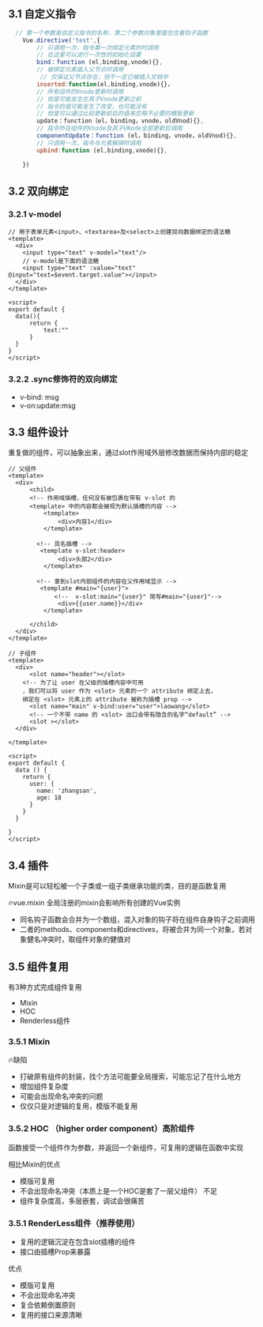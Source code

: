 ## 3.1 自定义指令

```javascript
  // 第一个参数是自定义指令的名称，第二个参数对象里面包含着钩子函数 
    Vue.directive('test',{
        // 只调用一次，指令第一次绑定元素的时调用
        // 在这里可以进行一次性的初始化设置
        bind：function (el,binding,vnode){},
        // 被绑定元素插入父节点时调用
         // 仅保证父节点存在，但不一定已被插入文档中
        inserted:function(el,binding,vnode){}，
        // 所有组件的Vnode更新时调用
        // 但是可能发生在其子Vnode更新之前
        // 指令的值可能发生了改变，也可能没有
        // 但是可以通过比较更新前后的值来忽略不必要的模版更新
        update：function（el，binding，vnode，oldVnod){},
        // 指令所在组件的Vnode及其子VNode全部更新后调用
        componentUpdate：function (el，binding，vnode，oldVnod){},
        // 只调用一次，指令与元素解绑时调用
        upbind:function (el,binding,vnode){},

    })
```
## 3.2 双向绑定

### 3.2.1 v-model

```vue
// 用于表单元素<input>、<textarea>及<select>上创建双向数据绑定的语法糖
<template>
  <div>
    <input type="text" v-model="text"/>
    // v-model是下面的语法糖
    <input type="text" :value="text" @input="text=$event.target.value"></input>
  </div>
</template>

<script>
export default {
  data(){
      return {
          text:""
      }
  }
}
</script>

```

### 3.2.2 .sync修饰符的双向绑定

- v-bind: msg
- v-on:update:msg

## 3.3 组件设计

重复做的组件，可以抽象出来，通过slot作用域外层修改数据而保持内部的稳定


```vue
// 父组件
<template>
  <div>
      <child>
      <!-- 作用域插槽，任何没有被包裹在带有 v-slot 的 
      <template> 中的内容都会被视为默认插槽的内容 -->
          <template>
              <div>内容1</div>
          </template>

        <!-- 具名插槽 -->
         <template v-slot:header>
              <div>头部2</div>
          </template>

        <!-- 拿到slot内部组件的内容在父作用域显示 -->
         <template #main="{user}">
             <!--  v-slot:main="{user}" 简写#main="{user}"-->
              <div>{{user.name}}</div>
          </template>

      </child>
  </div>
</template>

// 子组件
<template>
  <div>
      <slot name="header"></slot>
    <!-- 为了让 user 在父级的插槽内容中可用
    ，我们可以将 user 作为 <slot> 元素的一个 attribute 绑定上去，
    绑定在 <slot> 元素上的 attribute 被称为插槽 prop -->
      <slot name="main" v-bind:user="user">laowang</slot>
      <!-- 一个不带 name 的 <slot> 出口会带有隐含的名字“default” -->
      <slot ></slot>
  </div>

</template>

<script>
export default {
  data () {
    return {
      user: {
        name: 'zhangsan',
        age: 18
      }
    }
  }

}
</script>
```
## 3.4 插件
Mixin是可以轻松被一个子类或一组子类继承功能的类，目的是函数复用

🔥vue.mixin
全局注册的mixin会影响所有创建的Vue实例
- 同名钩子函数会合并为一个数组，混入对象的钩子将在组件自身钩子之前调用
- 二者的methods、components和directives，将被合并为同一个对象，若对象健名冲突时，取组件对象的健值对

## 3.5 组件复用

有3种方式完成组件复用
- Mixin
- HOC
- Renderless组件

### 3.5.1 Mixin

🔥缺陷
- 打破原有组件的封装，找个方法可能要全局搜索，可能忘记了在什么地方
- 增加组件复杂度
- 可能会出现命名冲突的问题
- 仅仅只是对逻辑的复用，模版不能复用

### 3.5.2 HOC （higher order component）高阶组件

函数接受一个组件作为参数，并返回一个新组件，可复用的逻辑在函数中实现

相比Mixin的优点
- 模版可复用
- 不会出现命名冲突（本质上是一个HOC是套了一层父组件）
不足
- 组件复杂度高，多层嵌套，调试会很痛苦

### 3.5.1 RenderLess组件（推荐使用）

- 复用的逻辑沉淀在包含slot插槽的组件
- 接口由插槽Prop来暴露

优点 

 - 模版可复用
 - 不会出现命名冲突
 - 复合依赖倒置原则
 - 复用的接口来源清晰

